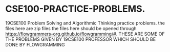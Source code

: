 # CSE100-PRACTICE-PROBLEMS.
19CSE100 Problem Solving and Algorithmic Thinking practice problems.
the files here are zip files
the files here should be opened through https://flowgrammers-org.github.io/flowgramming/#.
THESE ARE SOME OF THE PROBLEMS GIVEN BY 19CSE100 PROFESSOR WHICH SHOULD BE DONE BY FLOWGRAMMING

